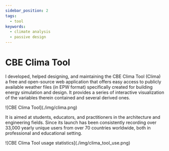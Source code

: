 ```yaml
---
sidebar_position: 2
tags:
  - tool
keywords: 
  - climate analysis
  - passive design
---
```


# CBE Clima Tool

I developed, helped designing, and maintaining the CBE Clima Tool (Clima) a free and open-source web application that offers easy access to
publicly available weather files (in EPW format) specifically created for building energy simulation and
design. 
It provides a series of interactive visualization of the variables therein contained and several
derived ones. 

<div class="img-center" style={{"margin-bottom": 20}}> ![CBE Clima Tool](./img/clima.png)</div>

It is aimed at students, educators, and practitioners in the architecture and engineering
fields. 
Since its launch has been consistently recording over 33,000 yearly unique users from over 70
countries worldwide, both in professional and educational setting.

<div class="img-center"> ![CBE Clima Tool usage statistics](./img/clima_tool_use.png)</div>
